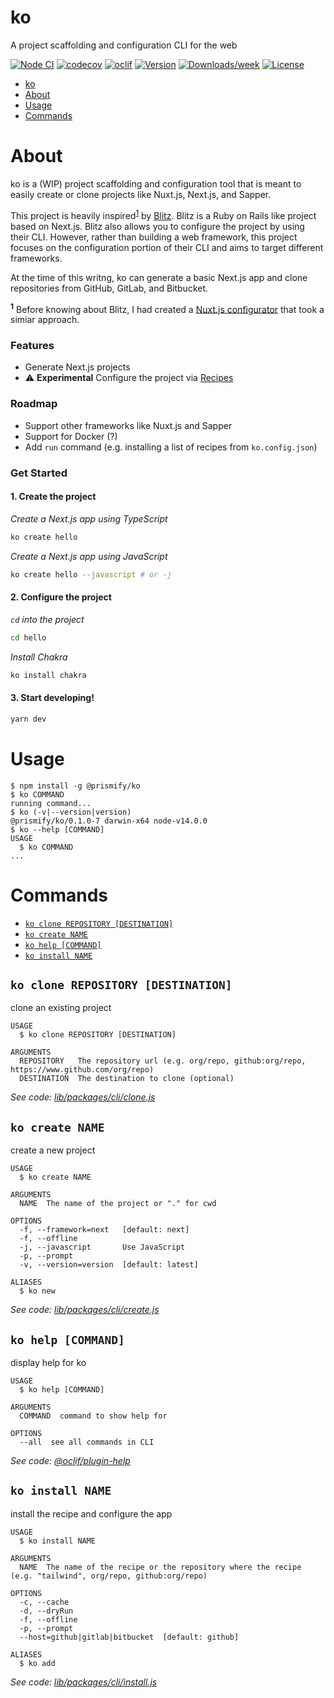 # ko

A project scaffolding and configuration CLI for the web

[![Node CI](https://github.com/prismify-co/ko/workflows/Node/badge.svg)](https://github.com/prismify-co/ko/actions?query=workflow%3ANode)
[![codecov](https://codecov.io/gh/prismify-co/ko/branch/master/graph/badge.svg)](https://codecov.io/gh/prismify-co/ko)
[![oclif](https://img.shields.io/badge/cli-oclif-brightgreen.svg)](https://oclif.io)
[![Version](https://img.shields.io/npm/v/@prismify/ko.svg)](https://npmjs.org/package/@prismify/ko)
[![Downloads/week](https://img.shields.io/npm/dw/@prismify/ko.svg)](https://npmjs.org/package/@prismify/ko)
[![License](https://img.shields.io/npm/l/@prismify/ko.svg)](https://github.com/prismify-co/ko/blob/master/package.json)

<!-- toc -->
* [ko](#ko)
* [About](#about)
* [Usage](#usage)
* [Commands](#commands)
<!-- tocstop -->

# About

ko is a (WIP) project scaffolding and configuration tool that is meant to easily create or clone projects like Nuxt.js, Next.js, and Sapper.

This project is heavily inspired<sup><a id="one">[1](#one)</a></sup> by [Blitz](https://github.com/blitz-js/blitz). Blitz is a Ruby on Rails like project based on Next.js. Blitz also allows you to configure the project by using their CLI. However, rather than building a web framework, this project focuses on the configuration portion of their CLI and aims to target different frameworks.

At the time of this writng, ko can generate a basic Next.js app and clone repositories from GitHub, GitLab, and Bitbucket.

<sup id="1"><b>1</b></sup> Before knowing about Blitz, I had created a [Nuxt.js configurator](https://www.github.com/prismify-co/ko-utils) that took a simiar approach.

### Features

- Generate Next.js projects
- :warning: **Experimental** Configure the project via [Recipes](https://www.github.com/prismify-co/ko-recipes)

### Roadmap

- Support other frameworks like Nuxt.js and Sapper
- Support for Docker (?)
- Add `run` command (e.g. installing a list of recipes from `ko.config.json`)

### Get Started

#### 1. Create the project

_Create a Next.js app using TypeScript_

```bash
ko create hello
```

_Create a Next.js app using JavaScript_

```bash
ko create hello --javascript # or -j
```

#### 2. Configure the project

_`cd` into the project_

```bash
cd hello
```

_Install Chakra_

```bash
ko install chakra
```

#### 3. Start developing!

```bash
yarn dev
```

# Usage

<!-- usage -->
```sh-session
$ npm install -g @prismify/ko
$ ko COMMAND
running command...
$ ko (-v|--version|version)
@prismify/ko/0.1.0-7 darwin-x64 node-v14.0.0
$ ko --help [COMMAND]
USAGE
  $ ko COMMAND
...
```
<!-- usagestop -->

# Commands

<!-- commands -->
* [`ko clone REPOSITORY [DESTINATION]`](#ko-clone-repository-destination)
* [`ko create NAME`](#ko-create-name)
* [`ko help [COMMAND]`](#ko-help-command)
* [`ko install NAME`](#ko-install-name)

## `ko clone REPOSITORY [DESTINATION]`

clone an existing project

```
USAGE
  $ ko clone REPOSITORY [DESTINATION]

ARGUMENTS
  REPOSITORY   The repository url (e.g. org/repo, github:org/repo, https://www.github.com/org/repo)
  DESTINATION  The destination to clone (optional)
```

_See code: [lib/packages/cli/clone.js](https://github.com/prismify-co/ko/blob/v0.1.0-7/lib/packages/cli/clone.js)_

## `ko create NAME`

create a new project

```
USAGE
  $ ko create NAME

ARGUMENTS
  NAME  The name of the project or "." for cwd

OPTIONS
  -f, --framework=next   [default: next]
  -f, --offline
  -j, --javascript       Use JavaScript
  -p, --prompt
  -v, --version=version  [default: latest]

ALIASES
  $ ko new
```

_See code: [lib/packages/cli/create.js](https://github.com/prismify-co/ko/blob/v0.1.0-7/lib/packages/cli/create.js)_

## `ko help [COMMAND]`

display help for ko

```
USAGE
  $ ko help [COMMAND]

ARGUMENTS
  COMMAND  command to show help for

OPTIONS
  --all  see all commands in CLI
```

_See code: [@oclif/plugin-help](https://github.com/oclif/plugin-help/blob/v3.2.0/src/commands/help.ts)_

## `ko install NAME`

install the recipe and configure the app

```
USAGE
  $ ko install NAME

ARGUMENTS
  NAME  The name of the recipe or the repository where the recipe (e.g. "tailwind", org/repo, github:org/repo)

OPTIONS
  -c, --cache
  -d, --dryRun
  -f, --offline
  -p, --prompt
  --host=github|gitlab|bitbucket  [default: github]

ALIASES
  $ ko add
```

_See code: [lib/packages/cli/install.js](https://github.com/prismify-co/ko/blob/v0.1.0-7/lib/packages/cli/install.js)_
<!-- commandsstop -->
